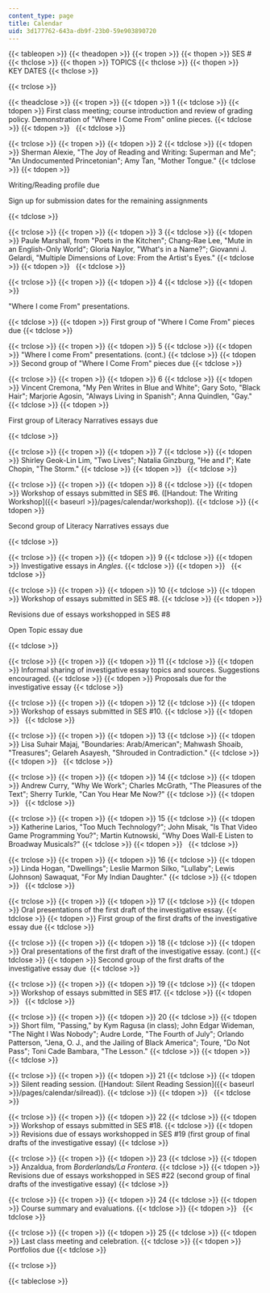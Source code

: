 ```yaml
---
content_type: page
title: Calendar
uid: 3d177762-643a-db9f-23b0-59e903890720
---
```


{{< tableopen >}}
{{< theadopen >}}
{{< tropen >}}
{{< thopen >}}
SES #
{{< thclose >}}
{{< thopen >}}
TOPICS
{{< thclose >}}
{{< thopen >}}
KEY DATES
{{< thclose >}}

{{< trclose >}}

{{< theadclose >}}
{{< tropen >}}
{{< tdopen >}}
1
{{< tdclose >}}
{{< tdopen >}}
First class meeting; course introduction and review of grading policy. Demonstration of "Where I Come From" online pieces.
{{< tdclose >}}
{{< tdopen >}}
 
{{< tdclose >}}

{{< trclose >}}
{{< tropen >}}
{{< tdopen >}}
2
{{< tdclose >}}
{{< tdopen >}}
Sherman Alexie, "The Joy of Reading and Writing: Superman and Me"; "An Undocumented Princetonian"; Amy Tan, "Mother Tongue."
{{< tdclose >}}
{{< tdopen >}}


Writing/Reading profile due

Sign up for submission dates for the remaining assignments


{{< tdclose >}}

{{< trclose >}}
{{< tropen >}}
{{< tdopen >}}
3
{{< tdclose >}}
{{< tdopen >}}
Paule Marshall, from "Poets in the Kitchen"; Chang-Rae Lee, "Mute in an English-Only World"; Gloria Naylor, "What's in a Name?"; Giovanni J. Gelardi, "Multiple Dimensions of Love: From the Artist's Eyes."
{{< tdclose >}}
{{< tdopen >}}
 
{{< tdclose >}}

{{< trclose >}}
{{< tropen >}}
{{< tdopen >}}
4
{{< tdclose >}}
{{< tdopen >}}


"Where I come From" presentations.


{{< tdclose >}}
{{< tdopen >}}
First group of "Where I Come From" pieces due
{{< tdclose >}}

{{< trclose >}}
{{< tropen >}}
{{< tdopen >}}
5
{{< tdclose >}}
{{< tdopen >}}
"Where I come From" presentations. (cont.)
{{< tdclose >}}
{{< tdopen >}}
Second group of "Where I Come From" pieces due
{{< tdclose >}}

{{< trclose >}}
{{< tropen >}}
{{< tdopen >}}
6
{{< tdclose >}}
{{< tdopen >}}
Vincent Cremona, "My Pen Writes in Blue and White"; Gary Soto, "Black Hair"; Marjorie Agosin, "Always Living in Spanish"; Anna Quindlen, "Gay."
{{< tdclose >}}
{{< tdopen >}}


First group of Literacy Narratives essays due


{{< tdclose >}}

{{< trclose >}}
{{< tropen >}}
{{< tdopen >}}
7
{{< tdclose >}}
{{< tdopen >}}
Shirley Geok-Lin Lim, "Two Lives"; Natalia Ginzburg, "He and I"; Kate Chopin, "The Storm."
{{< tdclose >}}
{{< tdopen >}}
 
{{< tdclose >}}

{{< trclose >}}
{{< tropen >}}
{{< tdopen >}}
8
{{< tdclose >}}
{{< tdopen >}}
Workshop of essays submitted in SES #6. ([Handout: The Writing Workshop]({{< baseurl >}}/pages/calendar/workshop)).
{{< tdclose >}}
{{< tdopen >}}


Second group of Literacy Narratives essays due


{{< tdclose >}}

{{< trclose >}}
{{< tropen >}}
{{< tdopen >}}
9
{{< tdclose >}}
{{< tdopen >}}
Investigative essays in _Angles_.
{{< tdclose >}}
{{< tdopen >}}
 
{{< tdclose >}}

{{< trclose >}}
{{< tropen >}}
{{< tdopen >}}
10
{{< tdclose >}}
{{< tdopen >}}
Workshop of essays submitted in SES #8.
{{< tdclose >}}
{{< tdopen >}}


Revisions due of essays workshopped in SES #8

Open Topic essay due


{{< tdclose >}}

{{< trclose >}}
{{< tropen >}}
{{< tdopen >}}
11
{{< tdclose >}}
{{< tdopen >}}
Informal sharing of investigative essay topics and sources. Suggestions encouraged.
{{< tdclose >}}
{{< tdopen >}}
Proposals due for the investigative essay
{{< tdclose >}}

{{< trclose >}}
{{< tropen >}}
{{< tdopen >}}
12
{{< tdclose >}}
{{< tdopen >}}
Workshop of essays submitted in SES #10.
{{< tdclose >}}
{{< tdopen >}}
 
{{< tdclose >}}

{{< trclose >}}
{{< tropen >}}
{{< tdopen >}}
13
{{< tdclose >}}
{{< tdopen >}}
Lisa Suhair Majaj, "Boundaries: Arab/American"; Mahwash Shoaib, "Treasures"; Gelareh Asayesh, "Shrouded in Contradiction."
{{< tdclose >}}
{{< tdopen >}}
 
{{< tdclose >}}

{{< trclose >}}
{{< tropen >}}
{{< tdopen >}}
14
{{< tdclose >}}
{{< tdopen >}}
Andrew Curry, "Why We Work"; Charles McGrath, "The Pleasures of the Text"; Sherry Turkle, "Can You Hear Me Now?"
{{< tdclose >}}
{{< tdopen >}}
 
{{< tdclose >}}

{{< trclose >}}
{{< tropen >}}
{{< tdopen >}}
15
{{< tdclose >}}
{{< tdopen >}}
Katherine Larios, "Too Much Technology?"; John Misak, "Is That Video Game Programming You?"; Martin Kutnowski, "Why Does Wall-E Listen to Broadway Musicals?"
{{< tdclose >}}
{{< tdopen >}}
 
{{< tdclose >}}

{{< trclose >}}
{{< tropen >}}
{{< tdopen >}}
16
{{< tdclose >}}
{{< tdopen >}}
Linda Hogan, "Dwellings"; Leslie Marmon Silko, "Lullaby"; Lewis (Johnson) Sawaquat, "For My Indian Daughter."
{{< tdclose >}}
{{< tdopen >}}
 
{{< tdclose >}}

{{< trclose >}}
{{< tropen >}}
{{< tdopen >}}
17
{{< tdclose >}}
{{< tdopen >}}
Oral presentations of the first draft of the investigative essay.
{{< tdclose >}}
{{< tdopen >}}
First group of the first drafts of the investigative essay due
{{< tdclose >}}

{{< trclose >}}
{{< tropen >}}
{{< tdopen >}}
18
{{< tdclose >}}
{{< tdopen >}}
Oral presentations of the first draft of the investigative essay. (cont.)
{{< tdclose >}}
{{< tdopen >}}
Second group of the first drafts of the investigative essay due 
{{< tdclose >}}

{{< trclose >}}
{{< tropen >}}
{{< tdopen >}}
19
{{< tdclose >}}
{{< tdopen >}}
Workshop of essays submitted in SES #17.
{{< tdclose >}}
{{< tdopen >}}
 
{{< tdclose >}}

{{< trclose >}}
{{< tropen >}}
{{< tdopen >}}
20
{{< tdclose >}}
{{< tdopen >}}
Short film, "Passing," by Kym Ragusa (in class); John Edgar Wideman, "The Night I Was Nobody"; Audre Lorde, "The Fourth of July"; Orlando Patterson, "Jena, O. J., and the Jailing of Black America"; Toure, "Do Not Pass"; Toni Cade Bambara, "The Lesson."
{{< tdclose >}}
{{< tdopen >}}
 
{{< tdclose >}}

{{< trclose >}}
{{< tropen >}}
{{< tdopen >}}
21
{{< tdclose >}}
{{< tdopen >}}
Silent reading session. ([Handout: Silent Reading Session]({{< baseurl >}}/pages/calendar/silread)).
{{< tdclose >}}
{{< tdopen >}}
 
{{< tdclose >}}

{{< trclose >}}
{{< tropen >}}
{{< tdopen >}}
22
{{< tdclose >}}
{{< tdopen >}}
Workshop of essays submitted in SES #18.
{{< tdclose >}}
{{< tdopen >}}
Revisions due of essays workshopped in SES #19 (first group of final drafts of the investigative essay)
{{< tdclose >}}

{{< trclose >}}
{{< tropen >}}
{{< tdopen >}}
23
{{< tdclose >}}
{{< tdopen >}}
Anzaldua, from _Borderlands/La Frontera_.
{{< tdclose >}}
{{< tdopen >}}
Revisions due of essays workshopped in SES #22 (second group of final drafts of the investigative essay)
{{< tdclose >}}

{{< trclose >}}
{{< tropen >}}
{{< tdopen >}}
24
{{< tdclose >}}
{{< tdopen >}}
Course summary and evaluations.
{{< tdclose >}}
{{< tdopen >}}
 
{{< tdclose >}}

{{< trclose >}}
{{< tropen >}}
{{< tdopen >}}
25
{{< tdclose >}}
{{< tdopen >}}
Last class meeting and celebration.
{{< tdclose >}}
{{< tdopen >}}
Portfolios due
{{< tdclose >}}

{{< trclose >}}

{{< tableclose >}}